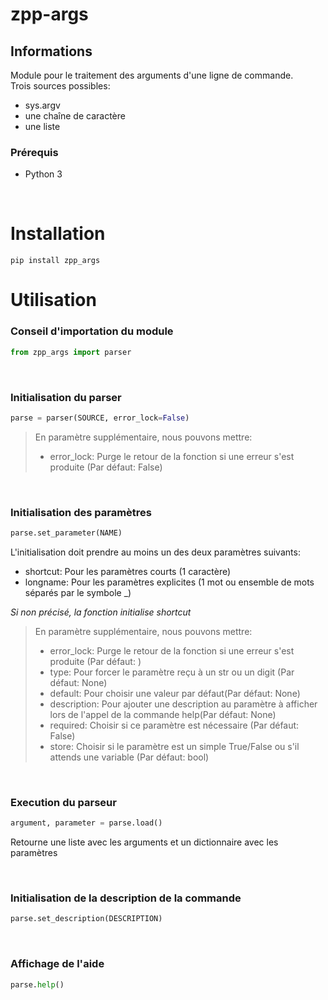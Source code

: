 # zpp-args
## Informations
Module pour le traitement des arguments d'une ligne de commande.
<br>Trois sources possibles:
- sys.argv
- une chaîne de caractère
- une liste

### Prérequis
- Python 3
<br>

# Installation
```console
pip install zpp_args
```

# Utilisation
### Conseil d'importation du module
```python
from zpp_args import parser
```
<br>

### Initialisation du parser
```python
parse = parser(SOURCE, error_lock=False)
```
>En paramètre supplémentaire, nous pouvons mettre:<br/>
>- error_lock: Purge le retour de la fonction si une erreur s'est produite (Par défaut: False)
<br>

### Initialisation des paramètres
```python
parse.set_parameter(NAME)
```
L'initialisation doit prendre au moins un des deux paramètres suivants:
- shortcut: Pour les paramètres courts (1 caractère)
- longname: Pour les paramètres explicites (1 mot ou ensemble de mots séparés par le symbole \_)

_Si non précisé, la fonction initialise shortcut_

>En paramètre supplémentaire, nous pouvons mettre:<br/>
>- error_lock: Purge le retour de la fonction si une erreur s'est produite (Par défaut: )
>- type: Pour forcer le paramètre reçu à un str ou un digit (Par défaut: None)
>- default: Pour choisir une valeur par défaut(Par défaut: None)
>- description: Pour ajouter une description au paramètre à afficher lors de l'appel de la commande help(Par défaut: None)
>- required: Choisir si ce paramètre est nécessaire (Par défaut: False)
>- store: Choisir si le paramètre est un simple True/False ou s'il attends une variable (Par défaut: bool)
<br>

### Execution du parseur
```python
argument, parameter = parse.load()
```
Retourne une liste avec les arguments et un dictionnaire avec les paramètres

<br>

### Initialisation de la description de la commande
```python
parse.set_description(DESCRIPTION)
```
<br>

### Affichage de l'aide
```python
parse.help()
```